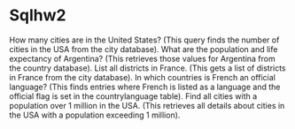 # Sqlhw2
How many cities are in the United States? (This query finds the number of cities in the USA from the city database).
What are the population and life expectancy of Argentina? (This retrieves those values for Argentina from the country database).
List all districts in France. (This gets a list of districts in France from the city database).
In which countries is French an official language? (This finds entries where French is listed as a language and the official flag is set in the countrylanguage table).
Find all cities with a population over 1 million in the USA. (This retrieves all details about cities in the USA with a population exceeding 1 million).

